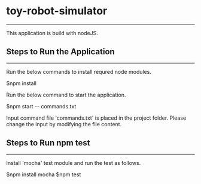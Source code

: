 # toy-robot-simulator
---------------------
This application is build with nodeJS.


## Steps to Run the Application
-------------------------------
Run the below commands to install requred node modules.

$npm install

Run the below command to start the application.

$npm start -- commands.txt

Input command file 'commands.txt' is placed in the project folder. Please change the input by modifying the file content.


## Steps to Run npm test
------------------------
Install 'mocha' test module and run the test as follows.

$npm install mocha
$npm test
